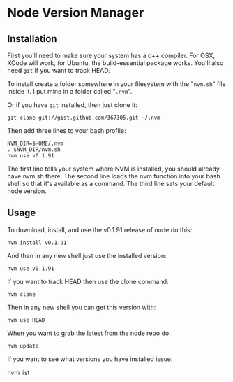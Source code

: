 # Node Version Manager

## Installation

First you'll need to make sure your system has a c++ compiler.  For OSX, XCode will work, for Ubuntu, the build-essential package works.  You'll also need `git` if you want to track HEAD.

To install create a folder somewhere in your filesystem with the "`nvm.sh`" file inside it.  I put mine in a folder called "`.nvm`".

Or if you have `git` installed, then just clone it:

    git clone git://gist.github.com/367305.git ~/.nvm

Then add three lines to your bash profile:

    NVM_DIR=$HOME/.nvm
    . $NVM_DIR/nvm.sh
    nvm use v0.1.91

The first line tells your system where NVM is installed, you should already have nvm.sh there.  The second line loads the nvm function into your bash shell so that it's available as a command.  The third line sets your default node version.

## Usage

To download, install, and use the v0.1.91 release of node do this:

    nvm install v0.1.91

And then in any new shell just use the installed version:

    nvm use v0.1.91

If you want to track HEAD then use the clone command:

    nvm clone

Then in any new shell you can get this version with:

    nvm use HEAD

When you want to grab the latest from the node repo do:

    nvm update

If you want to see what versions you have installed issue:

   nvm list